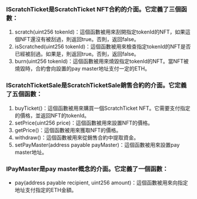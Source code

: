 ### IScratchTicket是ScratchTicket NFT合約的介面。它定義了三個函數：

1. scratch(uint256 tokenId)：這個函數被用來刮開指定tokenId的NFT，如果這個NFT還沒有被刮過，則返回true。否則，返回false。
2. isScratched(uint256 tokenId)：這個函數被用來檢查指定tokenId的NFT是否已經被刮過。如果是，則返回true。否則，返回false。
3. burn(uint256 tokenId)：這個函數被用來燒毀指定tokenId的NFT。當NFT被燒毀時，合約會向設置的pay master地址支付一定的ETH。

### IScratchTicketSale是ScratchTicketSale銷售合約的介面。它定義了五個函數：

1. buyTicket()：這個函數被用來購買一個ScratchTicket NFT。它需要支付指定的價格，並返回NFT的tokenId。
2. setPrice(uint256 price)：這個函數被用來設置NFT的價格。
3. getPrice()：這個函數被用來獲取NFT的價格。
4. withdraw()：這個函數被用來從銷售合約中提取資金。
5. setPayMaster(address payable payMaster)：這個函數被用來設置pay master地址。

### IPayMaster是pay master概念的介面。它定義了一個函數：

* pay(address payable recipient, uint256 amount)：這個函數被用來向指定地址支付指定的ETH金額。

